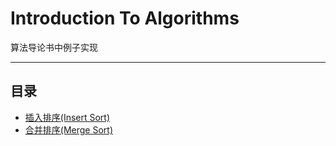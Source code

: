 Introduction To Algorithms
===============================
算法导论书中例子实现
****
## 目录
* [插入排序(Insert Sort)](#插入排序)
* [合并排序(Merge Sort)](#合并排序) 